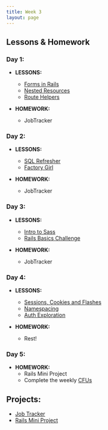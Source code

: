 ```yaml
---
title: Week 3
layout: page
---
```


## Lessons & Homework

### Day 1:

* **LESSONS:**
  - [Forms in Rails](../lessons/form_helpers_rails)
  - [Nested Resources](../lessons/nested_resources)
  - [Route Helpers](../lessons/route_helpers)

* **HOMEWORK:**
  - JobTracker

### Day 2:

* **LESSONS:**
  - [SQL Refresher](../lessons/sql_refresher)
  - [Factory Girl](../lessons/factory_girl)

* **HOMEWORK:**
  - JobTracker

### Day 3:

* **LESSONS:**
  - [Intro to Sass](../lessons/intro_to_sass)
  - [Rails Basics Challenge](../misc/rails_basics_challenge)

* **HOMEWORK:**
  - JobTracker

### Day 4:

* **LESSONS:**
  - [Sessions, Cookies and Flashes](../misc/sessions_cookies_and_flashes)
  - [Namespacing](../misc/namespacing)
  - [Auth Exploration](../misc/auth_exploration)

* **HOMEWORK:**
  - Rest!

### Day 5:

* **HOMEWORK:**
  - Rails Mini Project
  - Complete the weekly [CFUs](https://github.com/turingschool/checks-for-understanding/blob/master/module-2/backend/week_three.md)

## Projects:

* [Job Tracker](https://github.com/turingschool/job-tracker)
* [Rails Mini Project](../projects/mini-project)
